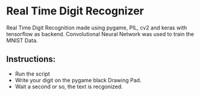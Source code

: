 # Real Time Digit Recognizer
Real Time Digit Recognition made using pygame, PIL, cv2 and keras with tensorflow as backend. Convolutional Neural Network was used to train the MNIST Data.
## Instructions:
* Run the script
* Write your digit on the pygame black Drawing Pad.
* Wait a second or so, the text is recgonized.